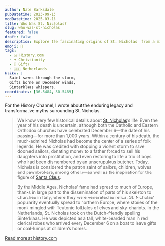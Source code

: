 ```yaml
---
author: Nate Barksdale
pubDatetime: 2023-09-15
modDatetime: 2025-03-18
title: Who Was St. Nicholas?
slug: who-was-st-nicholas
featured: false
draft: false
description: Explore the fascinating origins of St. Nicholas, from a miracle-working saint to the inspiration behind Santa Claus.
emoji: 🎅
tags:
  - 🇭 History.com
  - ✝️ Christianity
  - 🎁 Gifts
  - 🇳🇱 Netherlands
haiku: |
  Saint saves through the storm,  
  Gifts borne on December winds,  
  Sinterklaas whispers.
coordinates: [36.5484, 30.5489]
---
```


For the History Channel, I wrote about the enduring legacy and transformative myths surrounding St. Nicholas.

> We know very few historical details about [St. Nicholas](https://www.biography.com/religious-figure/saint-nicholas)’s life. Even the year of his death is uncertain, although both the Catholic and Eastern Orthodox churches have celebrated December 6—the date of his passing—for more than 1,000 years. Within a century of his death, the much-admired Nicholas had become the center of a series of folk legends. He was credited with stopping a violent storm to save doomed sailors, donating money to a father forced to sell his daughters into prostitution, and even restoring to life a trio of boys who had been dismembered by an unscrupulous butcher. Today, Nicholas is considered the patron saint of sailors, children, wolves and pawnbrokers, among others—as well as the inspiration for the figure of [Santa Claus](https://www.history.com/topics/christmas/santa-claus).
>
> By the Middle Ages, Nicholas’ fame had spread to much of Europe, thanks in large part to the dissemination of parts of his skeleton to churches in Italy, where they were venerated as relics. St. Nicholas’ popularity eventually spread to northern Europe, where stories of the monk mingled with Teutonic folktales of elves and sky-chariots. In the Netherlands, St. Nicholas took on the Dutch-friendly spelling Sinterklaas. He was depicted as a tall, white-bearded man in red clerical robes who arrived every December 6 on a boat to leave gifts or coal-lumps at children’s homes.

[Read more at history.com](https://www.history.com/news/who-was-st-nicholas)
